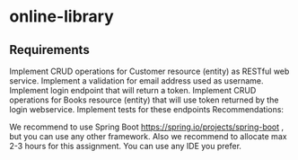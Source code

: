 # online-library

## Requirements


Implement CRUD operations for Customer resource (entity) as RESTful web service.
Implement a validation for email address used as username.
Implement login endpoint that will return a token.
Implement CRUD operations for Books resource (entity) that will use token returned by the login webservice.
Implement tests for these endpoints
Recommendations:

We recommend to use Spring Boot https://spring.io/projects/spring-boot , but you can use any other framework.
Also we recommend to allocate max 2-3 hours for this assignment.
You can use any IDE you prefer.